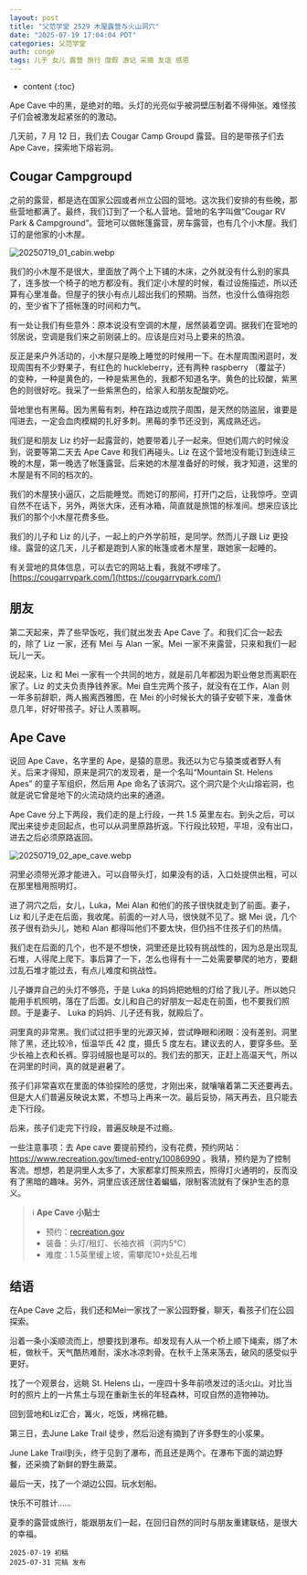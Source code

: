 ```yaml
---
layout: post
title: "父范学堂 2529 木屋露营与火山洞穴"
date: "2025-07-19 17:04:04 PDT"
categories: 父范学堂
auth: conge
tags: 儿子 女儿 露营 旅行 度假 游记 采摘 友谊 感恩
---
```

* content
{:toc}

Ape Cave 中的黑，是绝对的暗。头灯的光亮似乎被洞壁压制着不得伸张。难怪孩子们会被激发起紧张的的激动。

几天前，7 月 12 日，我们去 Cougar Camp Groupd 露营。目的是带孩子们去 Ape Cave，探索地下熔岩洞。




## Cougar Campgroupd

之前的露营，都是选在国家公园或者州立公园的营地。这次我们安排的有些晚，那些营地都满了。最终，我们订到了一个私人营地。营地的名字叫做“Cougar RV Park & Campground”。营地可以做帐篷露营，房车露营，也有几个小木屋。我们订的是他家的小木屋。

![20250719_01_cabin.webp](https://s2.loli.net/2025/08/01/ZFvswpbATiGX1uU.webp)

我们的小木屋不是很大，里面放了两个上下铺的木床，之外就没有什么别的家具了，连多放一个椅子的地方都没有。我们定小木屋的时候，看过设施描述，所以还算有心里准备。但屋子的狭小有点儿超出我们的预期。当然，也没什么值得抱怨的，至少省下了搭帐篷的时间和力气。

有一处让我们有些意外：原本说没有空调的木屋，居然装着空调。据我们在营地的邻居说，空调是我们来之前刚装上的。应该是应对马上要来的热浪。

反正是来户外活动的，小木屋只是晚上睡觉的时候用一下。在木屋周围闲逛时，发现周围有不少野果子，有红色的 huckleberry，还有两种 raspberry （覆盆子） 的变种，一种是黄色的，一种是紫黑色的，我都不知道名字。黄色的比较酸，紫黑色的则很好吃。我采了一些紫黑色的，给家人和朋友配酸奶吃。

营地里也有黑莓。因为黑莓有刺，种在路边或院子周围，是天然的防盗层，谁要是闯进去，一定会血肉模糊的扎好多刺。黑莓的季节还没到，离成熟还远。

我们是和朋友 Liz 约好一起露营的，她要带着儿子一起来。但她们周六的时候没到，说要等第二天去 Ape Cave 和我们再碰头。Liz 在这个营地没有能订到连续三晚的木屋，第一晚选了帐篷露营。后来她的木屋准备好的时候，我才知道，这里的木屋是有不同的档次的。

我们的木屋狭小逼仄，之后能睡觉。而她订的那间，打开门之后，让我惊呼。空调自然不在话下，另外，两张大床，还有冰箱，简直就是旅馆的标准间。想来应该比我们的那个小木屋花费多些。

我们的儿子和 Liz 的儿子，一起上的户外学前班，是同学。然而儿子跟 Liz 更投缘。露营的这几天，儿子都是跑到人家的帐篷或者木屋里，跟她家一起睡的。

有关营地的具体信息，可以去它的网站上看，我就不啰嗦了。[https://cougarrvpark.com/](https://cougarrvpark.com/)

## 朋友

第二天起来，弄了些早饭吃，我们就出发去 Ape Cave 了。和我们汇合一起去的，除了 Liz 一家，还有 Mei 与 Alan 一家。Mei 一家不来露营，只来和我们一起玩儿一天。

说起来，Liz 和 Mei 一家有一个共同的地方，就是前几年都因为职业倦怠而离职在家了。Liz 的丈夫负责挣钱养家。Mei 自生完两个孩子，就没有在工作，Alan 则一年多前辞职，两人搬离西雅图，在 Mei 的小时候长大的镇子安顿下来，准备休息几年，好好带孩子。好让人羡慕啊。


## Ape Cave

说回 Ape Cave，名字里的 Ape，是猿的意思。我还以为它与猿类或者野人有关。后来才得知，原来是洞穴的发现者，是一个名叫“Mountain St. Helens Apes” 的童子军组织，然后用 Ape 命名了该洞穴。这个洞穴是个火山熔岩洞，也就是说它曾是地下的火流动烧灼出来的通道。

Ape Cave 分上下两段，我们走的是上行段，一共 1.5 英里左右。到头之后，可以爬出来徒步走回起点，也可以从洞里原路折返。下行段比较短，平坦，没有出口，进去之后必须原路返回。

![20250719_02_ape_cave.webp](https://s2.loli.net/2025/08/01/PM14o6k8pSNaOBs.webp)

洞里必须带光源才能进入。可以自带头灯，如果没有的话，入口处提供出租，可以在那里租用照明灯。

进了洞穴之后，女儿，Luka，Mei Alan 和他们的孩子很快就走到了前面。妻子，Liz 和儿子走在后面，我收尾。前面的一对人马，很快就不见了。据 Mei 说，几个孩子很有劲头儿，她和 Alan 都得叫他们不要太快，但仍挡不住孩子们的热情。

我们走在后面的几个，也不是不想快，洞里还是比较有挑战性的，因为总是出现乱石堆，人得爬上爬下。事后算了一下，怎么也得有十一二处需要攀爬的地方，要翻过乱石堆才能过去，有点儿难度和挑战性。

儿子嫌弃自己的头灯不够亮，于是 Luka 的妈妈把她租的灯给了我儿子。所以她只能用手机照明，落在了后面。女儿和自己的好朋友一起走在前面，也不要我们照顾。于是妻子、 Luka 的妈妈、儿子还有我，就殿后了。

洞里真的非常黑。我们试过把手里的光源灭掉，尝试睁眼和闭眼：没有差别。洞里除了黑，还比较冷，恒温华氏 42 度，摄氏 5 度左右。建议去的人，要穿多些。至少长袖上衣和长裤。穿羽绒服也是可以的。我们去的那天，正赶上高温天气，所以在洞里的时间，真的就是避暑了。

孩子们非常喜欢在里面的体验探险的感觉，才刚出来，就嚷嚷着第二天还要再去。但是大人们普遍反映说太累，不想马上再来一次。最后妥协，隔天再去，且只能去走下行段。

后来，孩子们走完下行段，普遍反映是不过瘾。

一些注意事项：去 Ape cave 要提前预约，没有花费，预约网站：https://www.recreation.gov/timed-entry/10086990 。我猜，预约是为了控制客流。想想，若是洞里人太多了，大家都拿灯照来照去，照得灯火通明的，反而没有了黑暗的趣味。另外，洞里应该还居住着蝙蝠，限制客流就有了保护生态的意义。

> ℹ️ **Ape Cave 小贴士**  
> - 预约：[recreation.gov](https://www.recreation.gov/timed-entry/10086990)  
> - 装备：头灯/租灯、长袖衣裤（洞内5℃）  
> - 难度：1.5英里缓上坡，需攀爬10+处乱石堆  

## 结语

在Ape Cave 之后，我们还和Mei一家找了一家公园野餐，聊天，看孩子们在公园探索。

沿着一条小溪顺流而上，想要找到瀑布。却发现有人从一个桥上顺下绳索，绑了木桩，做秋千。天气酷热难耐，溪水冰凉刺骨。在秋千上荡来荡去，破风的感受似乎更好。

找了一个观景台，远眺 St. Helens 山，一座四十多年前喷发过的活火山。对比当时的照片上的一片焦土与现在重新生长的年轻森林，可叹自然的造物神功。

回到营地和Liz汇合，篝火，吃饭，烤棉花糖。

第三日，去June Lake Trail 徒步，然后沿途有摘到了许多野生的小浆果。

June Lake Trail到头，终于见到了瀑布，而且还是两个。在瀑布下面的湖边野餐，还采摘了新鲜的野生蕨菜。

最后一天，找了一个湖边公园。玩水划船。

快乐不可胜计……

夏季的露营或旅行，能跟朋友们一起，在回归自然的同时与朋友重建联结，是很大的幸福。

```
2025-07-19 初稿
2025-07-31 完稿 发布
```
